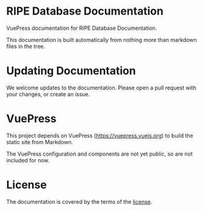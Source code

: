 # RIPE Database Documentation

VuePress documentation for RIPE Database Documentation.

This documentation is built automatically from nothing more than markdown files in the tree.

# Updating Documentation

We welcome updates to the documentation. Please open a pull request with your changes, or create an issue.

# VuePress

This project depends on VuePress (https://vuepress.vuejs.org) to build the static site from Markdown.

The VuePress configuration and components are not yet public, so are not included for now.

# License

The documentation is covered by the terms of the [license](LICENSE.md).

